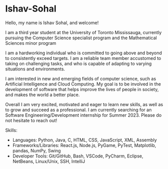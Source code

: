 # Ishav-Sohal

Hello, my name is Ishav Sohal, and welcome!

I am a third year student at the University of Toronto Mississauga, currently pursuing the Computer Science specialist program and the Mathematical Sciences minor program

I am a hardworking individual who is committed to going above and beyond to consistently exceed targets. I am a reliable team member accustomed to taking on challenging tasks, and who is capable of adapting to varying situations and environments. 

I am interested in new and emerging fields of computer science, such as Artificial Intelligence and Cloud Computing. My goal is to be involved in the development of software that helps improve the lives of people in society, and makes the world a better place. 

Overall I am very excited, motivated and eager to learn new skills, as well as to grow and succeed as a professional. I am currently searching for an Software Engineering/Development internship for Summer 2023. Please do not hesitate to reach out!

Skills:
- Languages: Python, Java, C, HTML, CSS, JavaScript, XML, Assembly
- Frameworks/Libraries: React.js, Node.js, PyGame, PyTest, Matplotlib, pandas, NumPy, Swing
- Developer Tools: Git/GitHub, Bash, VSCode, PyCharm, Eclipse, NetBeans, Linux/Unix, SSH, IntelliJ
